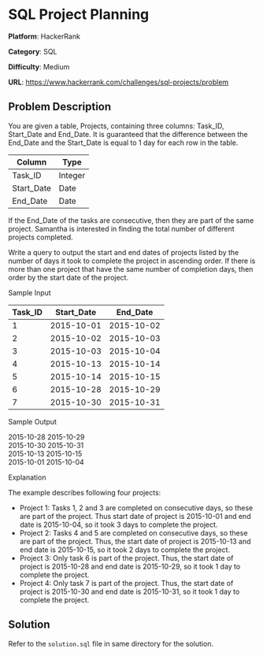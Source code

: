 # SQL Project Planning

**Platform**: HackerRank

**Category**: SQL

**Difficulty**: Medium

**URL**: https://www.hackerrank.com/challenges/sql-projects/problem

## Problem Description

You are given a table, Projects, containing three columns: Task_ID, Start_Date and End_Date. It is guaranteed that the difference between the End_Date and the Start_Date is equal to 1 day for each row in the table.

| Column | Type |
|-|-|
| Task_ID | Integer |
| Start_Date | Date |
| End_Date | Date |

If the End_Date of the tasks are consecutive, then they are part of the same project. Samantha is interested in finding the total number of different projects completed.

Write a query to output the start and end dates of projects listed by the number of days it took to complete the project in ascending order. If there is more than one project that have the same number of completion days, then order by the start date of the project.

Sample Input

| Task_ID | Start_Date | End_Date |
|-|-|-|
| 1 | 2015-10-01 | 2015-10-02 |
| 2 | 2015-10-02 | 2015-10-03 |
| 3 | 2015-10-03 | 2015-10-04 |
| 4 | 2015-10-13 | 2015-10-14 |
| 5 | 2015-10-14 | 2015-10-15 |
| 6 | 2015-10-28 | 2015-10-29 |
| 7 | 2015-10-30 | 2015-10-31 |

Sample Output

2015-10-28 2015-10-29  
2015-10-30 2015-10-31  
2015-10-13 2015-10-15  
2015-10-01 2015-10-04  

Explanation

The example describes following four projects:

* Project 1: Tasks 1, 2 and 3 are completed on consecutive days, so these are part of the project. Thus start date of project is 2015-10-01 and end date is 2015-10-04, so it took 3 days to complete the project.
* Project 2: Tasks 4 and 5 are completed on consecutive days, so these are part of the project. Thus, the start date of project is 2015-10-13 and end date is 2015-10-15, so it took 2 days to complete the project.
* Project 3: Only task 6 is part of the project. Thus, the start date of project is 2015-10-28 and end date is 2015-10-29, so it took 1 day to complete the project.
* Project 4: Only task 7 is part of the project. Thus, the start date of project is 2015-10-30 and end date is 2015-10-31, so it took 1 day to complete the project.


## Solution

Refer to the `solution.sql` file in same directory for the solution.
